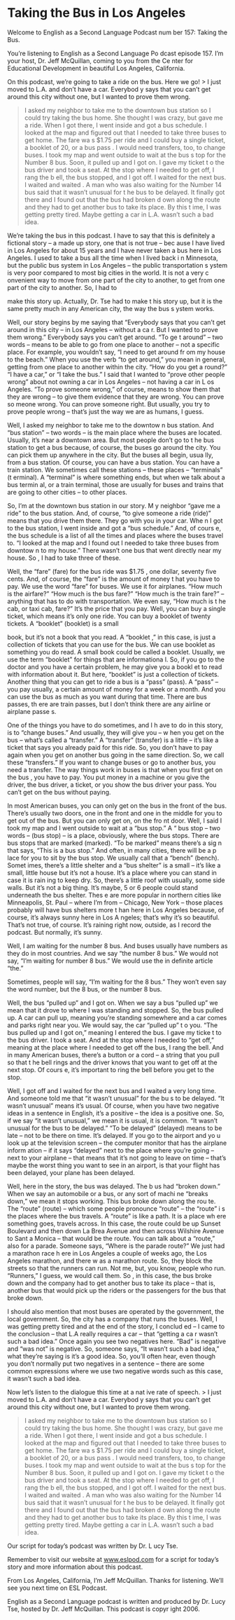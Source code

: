 # Taking the Bus in Los Angeles

Welcome to English as a Second Language Podcast num ber 157: Taking the Bus.

You’re listening to English as a Second Language Po dcast episode 157. I’m your host, Dr. Jeff McQuillan, coming to you from the Ce nter for Educational Development in beautiful Los Angeles, California.

On this podcast, we’re going to take a ride on the bus. Here we go! > I just moved to L.A. and don’t have a car. Everybod y says that you can’t get around this city without one, but I wanted to prove  them wrong.
> I asked my neighbor to take me to the downtown bus station so I could try taking the bus home. She thought I was crazy, but gave me a ride. When I got there, I went inside and got a bus schedule. I looked at the  map and figured out that I needed to take three buses to get home. The fare wa s $1.75 per ride and I could buy a single ticket, a booklet of 20, or a bus pass . I would need transfers, too, to change buses.
> I took my map and went outside to wait at the bus s top for the Number 8 bus. Soon, it pulled up and I got on. I gave my ticket t o the bus driver and took a seat. At the stop where I needed to get off, I rang the b ell, the bus stopped, and I got off. I waited for the next bus. I waited and waited . A man who was also waiting for the Number 14 bus said that it wasn’t unusual for t he bus to be delayed. It finally got there and I found out that the bus had broken d own along the route and they had to get another bus to take its place. By this t ime, I was getting pretty tired. Maybe getting a car in L.A. wasn’t such a bad idea.

We’re taking the bus in this podcast. I have to say  that this is definitely a fictional story – a made up story, one that is not true – bec ause I have lived in Los Angeles for about 15 years and I have never taken a  bus here in Los Angeles. I used to take a bus all the time when I lived back i n Minnesota, but the public bus system in Los Angeles – the public transportation s ystem is very poor compared to most big cities in the world. It is not a very c onvenient way to move from one part of the city to another, to get from one part of the city to another. So, I had to

make this story up. Actually, Dr. Tse had to make t his story up, but it is the same pretty much in any American city, the way the bus s ystem works.

Well, our story begins by me saying that “Everybody  says that you can’t get around in this city – in Los Angeles – without a ca r. But I wanted to prove them wrong.” Everybody says you can’t get around. “To ge t around” – two words – means to be able to go from one place to another – not a specific place. For example, you wouldn’t say, “I need to get around fr om my house to the beach.” When you use the verb “to get around,” you mean in general, getting from one place to another within the city. “How do you get a round?” “I have a car,” or “I take the bus.” I said that I wanted to “prove other  people wrong” about not owning a car in Los Angeles – not having a car in L os Angeles. “To prove someone wrong,” of course, means to show them that they are wrong – to give them evidence that they are wrong. You can prove so meone wrong. You can prove someone right. But usually, you try to prove people wrong – that’s just the way we are as humans, I guess.

Well, I asked my neighbor to take me to the downtow n bus station. And “bus station” – two words – is the main place where the buses are located. Usually, it’s near a downtown area. But most people don’t go to t he bus station to get a bus because, of course, the buses go around the city. You can pick them up anywhere in the city. But the buses all begin, usua lly, from a bus station. Of course, you can have a bus station. You can have a train station. We sometimes call these stations – these places – “terminals” (t erminal). A “terminal” is where something ends, but when we talk about a bus termin al, or a train terminal, those are usually for buses and trains that are going to other cities – to other places.

So, I’m at the downtown bus station in our story. M y neighbor “gave me a ride” to the bus station. And, of course, “to give someone a  ride (ride)” means that you drive them there. They go with you in your car. Whe n I got to the bus station, I went inside and got a “bus schedule.” And, of cours e, the bus schedule is a list of all the times and places where the buses travel to.  “I looked at the map and I found out I needed to take three buses from downtow n to my house.” There wasn’t one bus that went directly near my house. So , I had to take three of these.

 Well, the “fare” (fare) for the bus ride was $1.75 , one dollar, seventy five cents. And, of course, the “fare” is the amount of money t hat you have to pay. We use the word “fare” for buses. We use it for airplanes.  “How much is the airfare?” “How much is the bus fare?” “How much is the train fare?” – anything that has to do with transportation. We even say, “How much is t he cab, or taxi cab, fare?” It’s the price that you pay. Well, you can buy a single ticket, which means it’s only one ride. You can buy a booklet of twenty tickets. A “booklet” (booklet) is a small

book, but it’s not a book that you read. A “booklet ,” in this case, is just a collection of tickets that you can use for the bus.  We can use booklet as something you do read. A small book could be called  a booklet. Usually, we use the term “booklet” for things that are informationa l. So, if you go to the doctor and you have a certain problem, he may give you a bookl et to read with information about it. But here, “booklet” is just a collection of tickets. Another thing that you can get to ride a bus is a “pass” (pass). A “pass” – you pay usually, a certain amount of money for a week or a month. And you can use the bus as much as you want during that time. There are bus passes, th ere are train passes, but I don’t think there are any airline or airplane passe s.

One of the things you have to do sometimes, and I h ave to do in this story, is to “change buses.” And usually, they will give you – w hen you get on the bus – what’s called a “transfer.” A “transfer” (transfer)  is a little – it’s like a ticket that says you already paid for this ride. So, you don’t have to pay again when you get on another bus going in the same direction. So, we call these “transfers.” If you want to change buses or go to another bus, you need  a transfer. The way things work in buses is that when you first get on the bus , you have to pay. You put money in a machine or you give the driver, the bus driver, a ticket, or you show the bus driver your pass. You can’t get on the bus without paying.

In most American buses, you can only get on the bus  in the front of the bus. There’s usually two doors, one in the front and one  in the middle for you to get out of the bus. But you can only get on, on the fro nt door. Well, I said I took my map and I went outside to wait at a “bus stop.” A “ bus stop – two words – (bus stop) – is a place, obviously, where the bus stops.  There are bus stops that are marked (marked). “To be marked” means there’s a sig n that says, “This is a bus stop.” And often, in many cities, there will be a p lace for you to sit by the bus stop. We usually call that a “bench” (bench). Somet imes, there’s a little shelter and a “bus shelter” is a small – it’s like a small,  little house but it’s not a house. It’s a place where you can stand in case it is rain ing to keep dry. So, there’s a little roof with usually, some side walls. But it’s  not a big thing. It’s maybe, 5 or 6 people could stand underneath the bus shelter. Thes e are more popular in northern cities like Minneapolis, St. Paul – where I’m from – Chicago, New York – those places probably will have bus shelters more t han here in Los Angeles because, of course, it’s always sunny here in Los A ngeles; that’s why it’s so beautiful. That’s not true, of course. It’s raining  right now, outside, as I record the podcast. But normally, it’s sunny.

Well, I am waiting for the number 8 bus. And buses usually have numbers as they do in most countries. And we say “the number 8  bus.” We would not say, “I’m waiting for number 8 bus.” We would use the in definite article “the.”

Sometimes, people will say, “I’m waiting for the 8 bus.” They won’t even say the word number, but the 8 bus, or the number 8 bus.

Well, the bus “pulled up” and I got on. When we say  a bus “pulled up” we mean that it drove to where I was standing and stopped. So, the bus pulled up. A car can pull up, meaning you’re standing somewhere and a car comes and parks right near you. We would say, the car “pulled up” t o you. “The bus pulled up and I got on,” meaning I entered the bus. I gave my ticke t to the bus driver. I took a seat. And at the stop where I needed to “get off,” meaning at the place where I needed to get off the bus, I rang the bell. And in many American buses, there’s a button or a cord – a string that you pull so that t he bell rings and the driver knows that you want to get off at the next stop. Of cours e, it’s important to ring the bell before you get to the stop.

Well, I got off and I waited for the next bus and I  waited a very long time. And someone told me that “it wasn’t unusual” for the bu s to be delayed. “It wasn’t unusual” means it’s usual. Of course, when you have  two negative ideas in a sentence in English, it’s a positive – the idea is a positive one. So, if we say “it wasn’t unusual,” we mean it is usual, it is common.  “It wasn’t unusual for the bus to be delayed.” “To be delayed” (delayed) means to be late – not to be there on time. It’s delayed. If you go to the airport and yo u look up at the television screen – the computer monitor that has the airplane inform ation – if it says “delayed” next to the place where you’re going – next to your  airplane – that means that it’s not going to leave on time – that’s maybe the worst  thing you want to see in an airport, is that your flight has been delayed, your  plane has been delayed.

Well, here in the story, the bus was delayed. The b us had “broken down.” When we say an automobile or a bus, or any sort of machi ne “breaks down,” we mean it stops working. This bus broke down along the rou te. The “route” (route) – which some people pronounce “route” – the “route” i s the places where the bus travels. A “route” is like a path. It is a place wh ere something goes, travels across. In this case, the route could be up Sunset Boulevard and then down La Brea Avenue and then across Wilshire Avenue to Sant a Monica – that would be the route. You can talk about a “route,” also for a  parade. Someone says, “Where is the parade route?” We just had a marathon race h ere in Los Angeles a couple of weeks ago, the Los Angeles marathon, and there w as a marathon route. So, they block the streets so that the runners can run.  Not me, but, you know, people who run. “Runners,” I guess, we would call them. So , in this case, the bus broke down and the company had to get another bus to take  its place – that is, another bus that would pick up the riders or the passengers  for the bus that broke down.

I should also mention that most buses are operated by the government, the local government. So, the city has a company that runs the buses. Well, I was getting pretty tired and at the end of the story, I conclud ed – I came to the conclusion – that L.A really requires a car – that “getting a ca r wasn’t such a bad idea.” Once again you see two negatives here. “Bad” is negative  and “was not” is negative. So, someone says, “It wasn’t such a bad idea,” what  they’re saying is it’s a good idea. So, you’ll often hear, even though you don’t normally put two negatives in a sentence – there are some common expressions where we use two negative words such as this case, it wasn’t such a bad idea.

Now let’s listen to the dialogue this time at a nat ive rate of speech. > I just moved to L.A. and don’t have a car. Everybod y says that you can’t get around this city without one, but I wanted to prove  them wrong.
> I asked my neighbor to take me to the downtown bus station so I could try taking the bus home. She thought I was crazy, but gave me a ride. When I got there, I went inside and got a bus schedule. I looked at the  map and figured out that I needed to take three buses to get home. The fare wa s $1.75 per ride and I could buy a single ticket, a booklet of 20, or a bus pass . I would need transfers, too, to change buses.
> I took my map and went outside to wait at the bus s top for the Number 8 bus. Soon, it pulled up and I got on. I gave my ticket t o the bus driver and took a seat. At the stop where I needed to get off, I rang the b ell, the bus stopped, and I got off. I waited for the next bus. I waited and waited . A man who was also waiting for the Number 14 bus said that it wasn’t unusual for t he bus to be delayed. It finally got there and I found out that the bus had broken d own along the route and they had to get another bus to take its place. By this t ime, I was getting pretty tired. Maybe getting a car in L.A. wasn’t such a bad idea.

Our script for today’s podcast was written by Dr. L ucy Tse.

Remember to visit our website at www.eslpod.com for  a script for today’s story and more information about this podcast.

From Los Angeles, California, I’m Jeff McQuillan. Thanks for listening. We’ll see you next time on ESL Podcast.

 English as a Second Language podcast is written and  produced by Dr. Lucy Tse, hosted by Dr. Jeff McQuillan. This podcast is copyr ight 2006.

